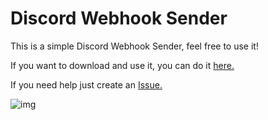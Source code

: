 # Discord Webhook Sender
This is a simple Discord Webhook Sender, feel free to use it!

If you want to download and use it, you can do it [here.](https://github.com/VictorrPY/Discord-Webhook-Sender/releases/tag/v1.2)

If you need help just create an [Issue.](https://github.com/VictorrPY/Discord-Webhook-Sender/issues/new)

![img](https://i.imgur.com/Hbkfgk3.png)
